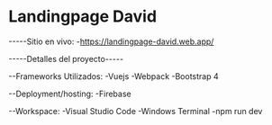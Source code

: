 # Landingpage David
 
 -----Sitio en vivo:
 -https://landingpage-david.web.app/
 
 -----Detalles del proyecto-----
 
 --Frameworks Utilizados:
 -Vuejs
 -Webpack
 -Bootstrap 4
 
 --Deployment/hosting:
 -Firebase
 
 --Workspace:
 -Visual Studio Code
 -Windows Terminal
 -npm run dev
 

 
 
 
 
